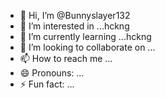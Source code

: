 - 👋 Hi, I’m @Bunnyslayer132
- 👀 I’m interested in ...hckng
- 🌱 I’m currently learning ...hckng
- 💞️ I’m looking to collaborate on ...
- 📫 How to reach me ...
- 😄 Pronouns: ...
- ⚡ Fun fact: ...

<!---
Bunnyslayer132/Bunnyslayer132 is a ✨ special ✨ repository because its `README.md` (this file) appears on your GitHub profile.
You can click the Preview link to take a look at your changes.
--->
